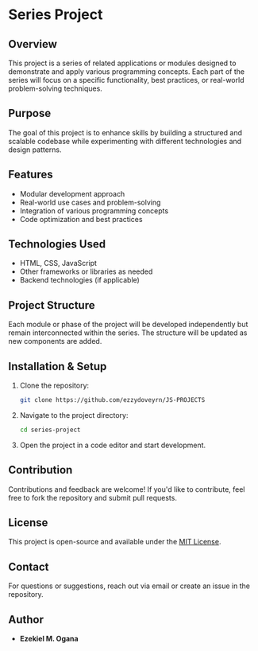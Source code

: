 # Series Project

## Overview
This project is a series of related applications or modules designed to demonstrate and apply various programming concepts. Each part of the series will focus on a specific functionality, best practices, or real-world problem-solving techniques.

## Purpose
The goal of this project is to enhance skills by building a structured and scalable codebase while experimenting with different technologies and design patterns.

## Features
- Modular development approach
- Real-world use cases and problem-solving
- Integration of various programming concepts
- Code optimization and best practices

## Technologies Used
- HTML, CSS, JavaScript
- Other frameworks or libraries as needed
- Backend technologies (if applicable)

## Project Structure
Each module or phase of the project will be developed independently but remain interconnected within the series. The structure will be updated as new components are added.

## Installation & Setup
1. Clone the repository:
   ```sh
   git clone https://github.com/ezzydoveyrn/JS-PROJECTS
   ```
2. Navigate to the project directory:
   ```sh
   cd series-project
   ```
3. Open the project in a code editor and start development.

## Contribution
Contributions and feedback are welcome! If you'd like to contribute, feel free to fork the repository and submit pull requests.

## License
This project is open-source and available under the [MIT License](LICENSE).

## Contact
For questions or suggestions, reach out via email or create an issue in the repository.

## Author
 - __Ezekiel M. Ogana__

